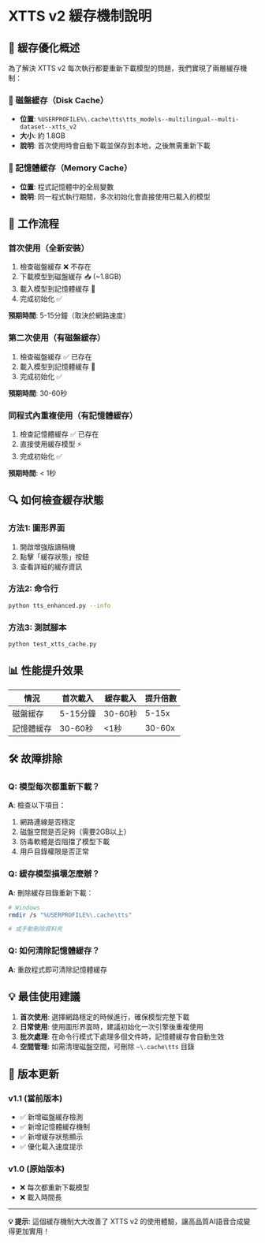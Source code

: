 # XTTS v2 緩存機制說明

## 🚀 緩存優化概述

為了解決 XTTS v2 每次執行都要重新下載模型的問題，我們實現了兩層緩存機制：

### 📁 磁盤緩存（Disk Cache）
- **位置**: `%USERPROFILE%\.cache\tts\tts_models--multilingual--multi-dataset--xtts_v2`
- **大小**: 約 1.8GB
- **說明**: 首次使用時會自動下載並保存到本地，之後無需重新下載

### 💾 記憶體緩存（Memory Cache）
- **位置**: 程式記憶體中的全局變數
- **說明**: 同一程式執行期間，多次初始化會直接使用已載入的模型

## 🔄 工作流程

### 首次使用（全新安裝）
1. 檢查磁盤緩存 ❌ 不存在
2. 下載模型到磁盤緩存 📥 (~1.8GB)
3. 載入模型到記憶體緩存 🧠
4. 完成初始化 ✅

**預期時間**: 5-15分鐘（取決於網路速度）

### 第二次使用（有磁盤緩存）
1. 檢查磁盤緩存 ✅ 已存在
2. 載入模型到記憶體緩存 🧠
3. 完成初始化 ✅

**預期時間**: 30-60秒

### 同程式內重複使用（有記憶體緩存）
1. 檢查記憶體緩存 ✅ 已存在
2. 直接使用緩存模型 ⚡
3. 完成初始化 ✅

**預期時間**: < 1秒

## 🔍 如何檢查緩存狀態

### 方法1: 圖形界面
1. 開啟增強版讀稿機
2. 點擊「緩存狀態」按鈕
3. 查看詳細的緩存資訊

### 方法2: 命令行
```bash
python tts_enhanced.py --info
```

### 方法3: 測試腳本
```bash
python test_xtts_cache.py
```

## 📊 性能提升效果

| 情況 | 首次載入 | 緩存載入 | 提升倍數 |
|------|----------|----------|----------|
| 磁盤緩存 | 5-15分鐘 | 30-60秒 | 5-15x |
| 記憶體緩存 | 30-60秒 | <1秒 | 30-60x |

## 🛠️ 故障排除

### Q: 模型每次都重新下載？
**A**: 檢查以下項目：
1. 網路連線是否穩定
2. 磁盤空間是否足夠（需要2GB以上）
3. 防毒軟體是否阻擋了模型下載
4. 用戶目錄權限是否正常

### Q: 緩存模型損壞怎麼辦？
**A**: 刪除緩存目錄重新下載：
```bash
# Windows
rmdir /s "%USERPROFILE%\.cache\tts"

# 或手動刪除資料夾
```

### Q: 如何清除記憶體緩存？
**A**: 重啟程式即可清除記憶體緩存

## 💡 最佳使用建議

1. **首次使用**: 選擇網路穩定的時候進行，確保模型完整下載
2. **日常使用**: 使用圖形界面時，建議初始化一次引擎後重複使用
3. **批次處理**: 在命令行模式下處理多個文件時，記憶體緩存會自動生效
4. **空間管理**: 如需清理磁盤空間，可刪除 `~\.cache\tts` 目錄

## 🔄 版本更新

### v1.1 (當前版本)
- ✅ 新增磁盤緩存檢測
- ✅ 新增記憶體緩存機制
- ✅ 新增緩存狀態顯示
- ✅ 優化載入速度提示

### v1.0 (原始版本)
- ❌ 每次都重新下載模型
- ❌ 載入時間長

---

**💡 提示**: 這個緩存機制大大改善了 XTTS v2 的使用體驗，讓高品質AI語音合成變得更加實用！
